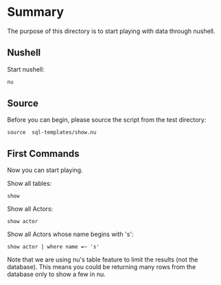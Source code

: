 # Summary

The purpose of this directory is to start playing with data through nushell.

## Nushell

Start nushell:

```bash
nu
```

## Source

Before you can begin, please source the script from the test directory:

```nu
source  sql-templates/show.nu
```

## First Commands

Now you can start playing.

Show all tables:

```nu
show
```

Show all Actors:

```nu
show actor
```

Show all Actors whose name begins with 's':

```nu
show actor | where name =~ 's'
```

Note that we are using nu's table feature to limit the results (not the database). This means you could be returning many rows from the database only to show a few in nu.
